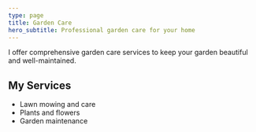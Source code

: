 ```yaml
---
type: page
title: Garden Care
hero_subtitle: Professional garden care for your home
---
```


I offer comprehensive garden care services to keep your garden beautiful and well-maintained.

## My Services

- Lawn mowing and care
- Plants and flowers
- Garden maintenance
